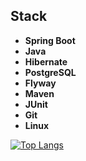 ## Stack

- **Spring Boot**
- **Java**
- **Hibernate**
- **PostgreSQL**
- **Flyway**
- **Maven**
- **JUnit**
- **Git**
- **Linux**

[![Top Langs](https://github-readme-stats.vercel.app/api/top-langs/?username=Kawaragi-Senju&layout=compact)](https://github.com/anuraghazra/github-readme-stats)
